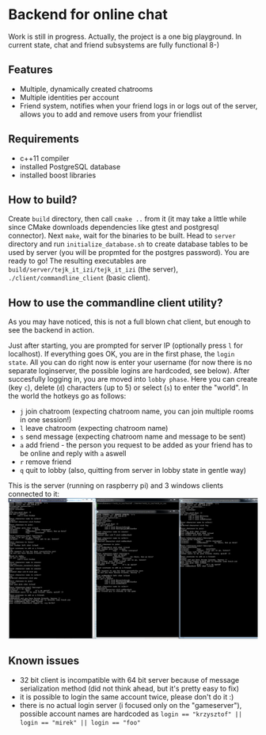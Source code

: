 # Backend for online chat

Work is still in progress. Actually, the project is a one big playground. In current state, chat and friend subsystems are fully functional 8-)

## Features
+ Multiple, dynamically created chatrooms
+ Multiple identities per account
+ Friend system, notifies when your friend logs in or logs out of the server, allows you to add and remove users from your friendlist

## Requirements
+ c++11 compiler
+ installed PostgreSQL database
+ installed boost libraries

## How to build?
Create `build` directory, then call `cmake ..` from it (it may take a little while since CMake downloads dependencies like gtest and postgresql connector). Next `make`, wait for the binaries to be built. Head to `server` directory and run `initialize_database.sh` to create database tables to be used by server (you will be propmted for the postgres password). You are ready to go! The resulting executables are `build/server/tejk_it_izi/tejk_it_izi` (the server), `./client/commandline_client` (basic client).

## How to use the commandline client utility?
As you may have noticed, this is not a full blown chat client, but enough to see the backend in action.

Just after starting, you are prompted for server IP (optionally press `l` for localhost). If everything goes OK, you are in the first phase, the `login state`. All you can do right now is enter your username (for now there is no separate loginserver, the possible logins are hardcoded, see below). After succesfully logging in, you are moved into `lobby phase`. Here you can create (key `c`), delete (`d`) characters (up to 5) or select (`s`) to enter the "world". In the world the hotkeys go as follows:
+ `j` join chatroom (expecting chatroom name, you can join multiple rooms in one session!)
+ `l` leave chatroom (expecting chatroom name)
+ `s` send message (expecting chatroom name and message to be sent)
+ `a` add friend - the person you request to be added as your friend has to be online and reply with `a` aswell
+ `r` remove friend
+ `q` quit to lobby (also, quitting from server in lobby state in gentle way)

This is the server (running on raspberry pi) and 3 windows clients connected to it:
![Usage](https://raw.githubusercontent.com/KoncepcyjnyMiliarder/tejk_it_izi/master/tejk_it_izi.png)

## Known issues

+ 32 bit client is incompatible with 64 bit server because of message serialization method (did not think ahead, but it's pretty easy to fix)
+ it is possible to login the same account twice, please don't do it :)
+ there is no actual login server (i focused only on the "gameserver"), possible account names are hardcoded as `login == "krzysztof" || login == "mirek" || login == "foo"`